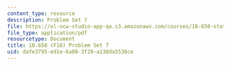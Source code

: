 ```yaml
---
content_type: resource
description: Problem Set 7
file: https://ol-ocw-studio-app-qa.s3.amazonaws.com/courses/18-650-statistics-for-applications-fall-2016/dafe3795ed1e6a083f29a138da5538ce_MIT18_650F16_PSet7.pdf
file_type: application/pdf
resourcetype: Document
title: 18.650 (F16) Problem Set 7
uid: dafe3795-ed1e-6a08-3f29-a138da5538ce
---
```

